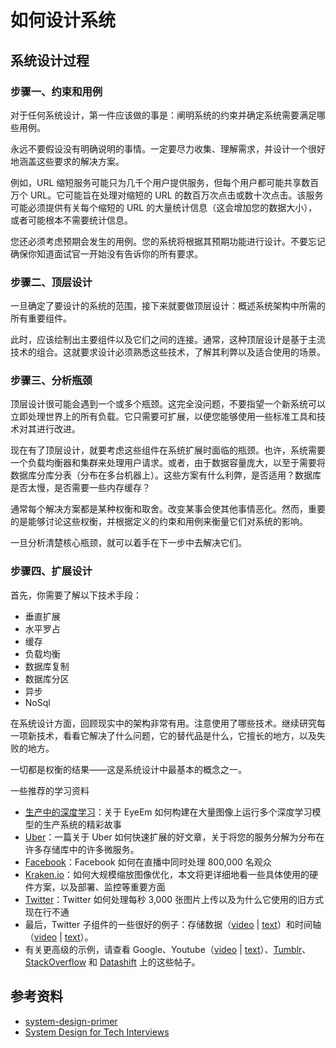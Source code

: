 # 如何设计系统

## 系统设计过程

### 步骤一、约束和用例

对于任何系统设计，第一件应该做的事是：阐明系统的约束并确定系统需要满足哪些用例。

永远不要假设没有明确说明的事情。一定要尽力收集、理解需求，并设计一个很好地涵盖这些要求的解决方案。

例如，URL 缩短服务可能只为几千个用户提供服务，但每个用户都可能共享数百万个 URL。它可能旨在处理对缩短的 URL 的数百万次点击或数十次点击。该服务可能必须提供有关每个缩短的 URL 的大量统计信息（这会增加您的数据大小），或者可能根本不需要统计信息。

您还必须考虑预期会发生的用例。您的系统将根据其预期功能进行设计。不要忘记确保你知道面试官一开始没有告诉你的所有要求。

### 步骤二、顶层设计

一旦确定了要设计的系统的范围，接下来就要做顶层设计：概述系统架构中所需的所有重要组件。

此时，应该绘制出主要组件以及它们之间的连接。通常，这种顶层设计是基于主流技术的组合。这就要求设计必须熟悉这些技术，了解其利弊以及适合使用的场景。

### 步骤三、分析瓶颈

顶层设计很可能会遇到一个或多个瓶颈。这完全没问题，不要指望一个新系统可以立即处理世界上的所有负载。它只需要可扩展，以便您能够使用一些标准工具和技术对其进行改进。

现在有了顶层设计，就要考虑这些组件在系统扩展时面临的瓶颈。也许，系统需要一个负载均衡器和集群来处理用户请求。或者，由于数据容量庞大，以至于需要将数据库分库分表（分布在多台机器上）。这些方案有什么利弊，是否适用？数据库是否太慢，是否需要一些内存缓存？

通常每个解决方案都是某种权衡和取舍。改变某事会使其他事情恶化。然而，重要的是能够讨论这些权衡，并根据定义的约束和用例来衡量它们对系统的影响。

一旦分析清楚核心瓶颈，就可以着手在下一步中去解决它们。

### 步骤四、扩展设计

首先，你需要了解以下技术手段：

- 垂直扩展
- 水平罗占
- 缓存
- 负载均衡
- 数据库复制
- 数据库分区
- 异步
- NoSql

在系统设计方面，回顾现实中的架构非常有用。注意使用了哪些技术。继续研究每一项新技术，看看它解决了什么问题，它的替代品是什么，它擅长的地方，以及失败的地方。

一切都是权衡的结果——这是系统设计中最基本的概念之一。

一些推荐的学习资料

- [生产中的深度学习](http://highscalability.com/blog/2017/10/23/one-model-at-a-time-integrating-and-running-deep-learning-mo.html)：关于 EyeEm 如何构建在大量图像上运行多个深度学习模型的生产系统的精彩故事
- [Uber](http://highscalability.com/blog/2016/10/12/lessons-learned-from-scaling-uber-to-2000-engineers-1000-ser.html)：一篇关于 Uber 如何快速扩展的好文章，关于将您的服务分解为分布在许多存储库中的许多微服务。
- [Facebook](http://highscalability.com/blog/2016/6/27/how-facebook-live-streams-to-800000-simultaneous-viewers.html)：Facebook 如何在直播中同时处理 800,000 名观众
- [Kraken.io](http://highscalability.com/blog/2016/6/15/the-image-optimization-technology-that-serves-millions-of-re.html)：如何大规模缩放图像优化，本文将更详细地看一些具体使用的硬件方案，以及部署、监控等重要方面
- [Twitter](http://highscalability.com/blog/2016/4/20/how-twitter-handles-3000-images-per-second.html)：Twitter 如何处理每秒 3,000 张图片上传以及为什么它使用的旧方式现在行不通
- 最后，Twitter 子组件的一些很好的例子：存储数据（[video](https://www.youtube.com/watch?v=5cKTP36HVgI) | [text](http://highscalability.com/blog/2011/12/19/how-twitter-stores-250-million-tweets-a-day-using-mysql.html)）和时间轴（[video](http://www.infoq.com/presentations/Twitter-Timeline-Scalability) | [text](http://highscalability.com/blog/2013/7/8/the-architecture-twitter-uses-to-deal-with-150m-active-users.html)）。
- 有关更高级的示例，请查看 Google、Youtube（[video](https://www.youtube.com/watch?v=w5WVu624fY8) | [text](http://highscalability.com/youtube-architecture)）、[Tumblr](http://highscalability.com/blog/2012/2/13/tumblr-architecture-15-billion-page-views-a-month-and-harder.html)、[StackOverflow](http://highscalability.com/blog/2009/8/5/stack-overflow-architecture.html) 和 [Datashift](http://highscalability.com/blog/2011/11/29/datasift-architecture-realtime-datamining-at-120000-tweets-p.html) 上的这些帖子。

## 参考资料

- [system-design-primer](https://github.com/donnemartin/system-design-primer)
- [System Design for Tech Interviews](https://www.hiredintech.com/courses/system-design)
